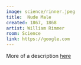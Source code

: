 ```yaml
---
image: science/rinner.jpeg
title:  Nude Male
created: 1867, 1868
artist: William Rimmer
room: Science
link: https://google.com
---
```

More of a description [here](https://shanivi.github.io/another-page-writing.html)
